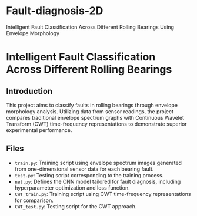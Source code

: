 # Fault-diagnosis-2D
Intelligent Fault Classification Across Different Rolling Bearings Using Envelope Morphology

# Intelligent Fault Classification Across Different Rolling Bearings

## Introduction
This project aims to classify faults in rolling bearings through envelope morphology analysis. 
Utilizing data from sensor readings, the project compares traditional envelope spectrum graphs with Continuous Wavelet Transform (CWT) time-frequency representations to demonstrate superior experimental performance.

## Files
- `train.py`: Training script using envelope spectrum images generated from one-dimensional sensor data for each bearing fault.
- `test.py`: Testing script corresponding to the training process.
- `net.py`: Defines the CNN model tailored for fault diagnosis, including hyperparameter optimization and loss function.
- `CWT_train.py`: Training script using CWT time-frequency representations for comparison.
- `CWT_test.py`: Testing script for the CWT approach.
